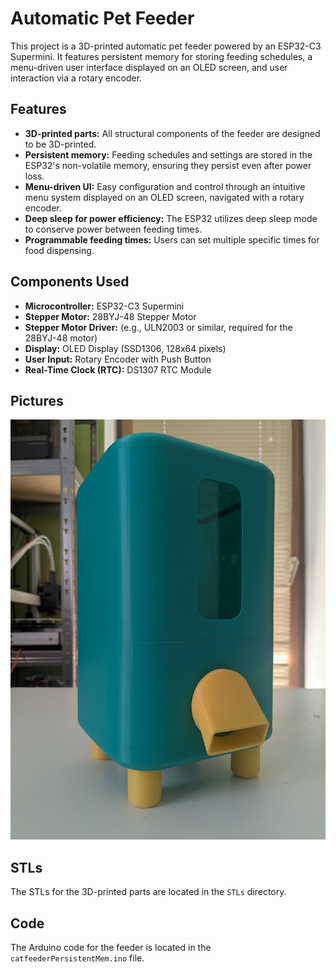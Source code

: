 # Automatic Pet Feeder

This project is a 3D-printed automatic pet feeder powered by an ESP32-C3 Supermini. It features persistent memory for storing feeding schedules, a menu-driven user interface displayed on an OLED screen, and user interaction via a rotary encoder.

## Features

*   **3D-printed parts:** All structural components of the feeder are designed to be 3D-printed.
*   **Persistent memory:** Feeding schedules and settings are stored in the ESP32's non-volatile memory, ensuring they persist even after power loss.
*   **Menu-driven UI:** Easy configuration and control through an intuitive menu system displayed on an OLED screen, navigated with a rotary encoder.
*   **Deep sleep for power efficiency:** The ESP32 utilizes deep sleep mode to conserve power between feeding times.
*   **Programmable feeding times:** Users can set multiple specific times for food dispensing.

## Components Used

*   **Microcontroller:** ESP32-C3 Supermini
*   **Stepper Motor:** 28BYJ-48 Stepper Motor
*   **Stepper Motor Driver:** (e.g., ULN2003 or similar, required for the 28BYJ-48 motor)
*   **Display:** OLED Display (SSD1306, 128x64 pixels)
*   **User Input:** Rotary Encoder with Push Button
*   **Real-Time Clock (RTC):** DS1307 RTC Module

## Pictures

![Completed](pictures/completed.jpg)

## STLs

The STLs for the 3D-printed parts are located in the `STLs` directory.

## Code

The Arduino code for the feeder is located in the `catfeederPersistentMem.ino` file.
